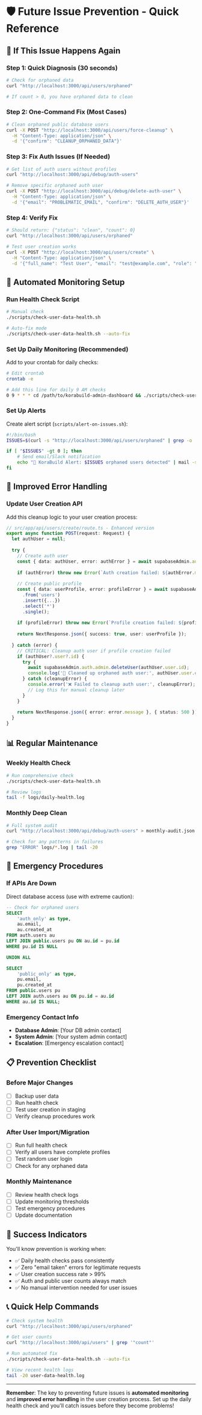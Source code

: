 # 🛡️ **Future Issue Prevention - Quick Reference**

## 🚨 **If This Issue Happens Again**

### **Step 1: Quick Diagnosis (30 seconds)**
```bash
# Check for orphaned data
curl "http://localhost:3000/api/users/orphaned"

# If count > 0, you have orphaned data to clean
```

### **Step 2: One-Command Fix (Most Cases)**
```bash
# Clean orphaned public database users
curl -X POST "http://localhost:3000/api/users/force-cleanup" \
  -H "Content-Type: application/json" \
  -d '{"confirm": "CLEANUP_ORPHANED_DATA"}'
```

### **Step 3: Fix Auth Issues (If Needed)**
```bash
# Get list of auth users without profiles
curl "http://localhost:3000/api/debug/auth-users"

# Remove specific orphaned auth user
curl -X POST "http://localhost:3000/api/debug/delete-auth-user" \
  -H "Content-Type: application/json" \
  -d '{"email": "PROBLEMATIC_EMAIL", "confirm": "DELETE_AUTH_USER"}'
```

### **Step 4: Verify Fix**
```bash
# Should return: {"status": "clean", "count": 0}
curl "http://localhost:3000/api/users/orphaned"

# Test user creation works
curl -X POST "http://localhost:3000/api/users/create" \
  -H "Content-Type: application/json" \
  -d '{"full_name": "Test User", "email": "test@example.com", "role": "client"}'
```

## 🔄 **Automated Monitoring Setup**

### **Run Health Check Script**
```bash
# Manual check
./scripts/check-user-data-health.sh

# Auto-fix mode
./scripts/check-user-data-health.sh --auto-fix
```

### **Set Up Daily Monitoring (Recommended)**
Add to your crontab for daily checks:

```bash
# Edit crontab
crontab -e

# Add this line for daily 9 AM checks
0 9 * * * cd /path/to/korabuild-admin-dashboard && ./scripts/check-user-data-health.sh --auto-fix >> logs/daily-health.log 2>&1
```

### **Set Up Alerts**
Create alert script (`scripts/alert-on-issues.sh`):

```bash
#!/bin/bash
ISSUES=$(curl -s "http://localhost:3000/api/users/orphaned" | grep -o '"count":[0-9]*' | cut -d':' -f2)

if [ "$ISSUES" -gt 0 ]; then
    # Send email/Slack notification
    echo "🚨 KoraBuild Alert: $ISSUES orphaned users detected" | mail -s "User Data Issue" admin@yourcompany.com
fi
```

## 🔧 **Improved Error Handling**

### **Update User Creation API**
Add this cleanup logic to your user creation process:

```typescript
// src/app/api/users/create/route.ts - Enhanced version
export async function POST(request: Request) {
  let authUser = null;
  
  try {
    // Create auth user
    const { data: authUser, error: authError } = await supabaseAdmin.auth.admin.createUser({...});
    
    if (authError) throw new Error(`Auth creation failed: ${authError.message}`);
    
    // Create public profile
    const { data: userProfile, error: profileError } = await supabaseAdmin
      .from('users')
      .insert({...})
      .select('*')
      .single();
    
    if (profileError) throw new Error(`Profile creation failed: ${profileError.message}`);
    
    return NextResponse.json({ success: true, user: userProfile });
    
  } catch (error) {
    // CRITICAL: Cleanup auth user if profile creation failed
    if (authUser?.user?.id) {
      try {
        await supabaseAdmin.auth.admin.deleteUser(authUser.user.id);
        console.log('🧹 Cleaned up orphaned auth user:', authUser.user.email);
      } catch (cleanupError) {
        console.error('❌ Failed to cleanup auth user:', cleanupError);
        // Log this for manual cleanup later
      }
    }
    
    return NextResponse.json({ error: error.message }, { status: 500 });
  }
}
```

## 📊 **Regular Maintenance**

### **Weekly Health Check**
```bash
# Run comprehensive check
./scripts/check-user-data-health.sh

# Review logs
tail -f logs/daily-health.log
```

### **Monthly Deep Clean**
```bash
# Full system audit
curl "http://localhost:3000/api/debug/auth-users" > monthly-audit.json

# Check for any patterns in failures
grep "ERROR" logs/*.log | tail -20
```

## 🚨 **Emergency Procedures**

### **If APIs Are Down**
Direct database access (use with extreme caution):

```sql
-- Check for orphaned users
SELECT 
    'auth_only' as type, 
    au.email, 
    au.created_at 
FROM auth.users au 
LEFT JOIN public.users pu ON au.id = pu.id 
WHERE pu.id IS NULL

UNION ALL

SELECT 
    'public_only' as type, 
    pu.email, 
    pu.created_at 
FROM public.users pu 
LEFT JOIN auth.users au ON pu.id = au.id 
WHERE au.id IS NULL;
```

### **Emergency Contact Info**
- **Database Admin**: [Your DB admin contact]
- **System Admin**: [Your system admin contact]  
- **Escalation**: [Emergency escalation contact]

## 📋 **Prevention Checklist**

### **Before Major Changes**
- [ ] Backup user data
- [ ] Run health check
- [ ] Test user creation in staging
- [ ] Verify cleanup procedures work

### **After User Import/Migration**
- [ ] Run full health check
- [ ] Verify all users have complete profiles
- [ ] Test random user login
- [ ] Check for any orphaned data

### **Monthly Maintenance**
- [ ] Review health check logs
- [ ] Update monitoring thresholds
- [ ] Test emergency procedures
- [ ] Update documentation

## 🎯 **Success Indicators**

You'll know prevention is working when:
- ✅ Daily health checks pass consistently
- ✅ Zero "email taken" errors for legitimate requests
- ✅ User creation success rate > 99%
- ✅ Auth and public user counts always match
- ✅ No manual intervention needed for user issues

## 📞 **Quick Help Commands**

```bash
# Check system health
curl "http://localhost:3000/api/users/orphaned"

# Get user counts
curl "http://localhost:3000/api/users" | grep '"count"'

# Run automated fix
./scripts/check-user-data-health.sh --auto-fix

# View recent health logs
tail -20 user-data-health.log
```

---

**Remember**: The key to preventing future issues is **automated monitoring** and **improved error handling** in the user creation process. Set up the daily health check and you'll catch issues before they become problems! 